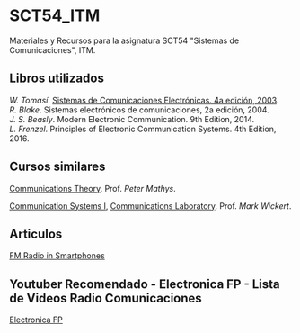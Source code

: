 # SCT54_ITM
Materiales y Recursos para la asignatura SCT54 "Sistemas de Comunicaciones", ITM.

## Libros utilizados
*W. Tomasí*. [Sistemas de Comunicaciones Electrónicas. 4a edición, 2003](http://fernandoarciniega.com/books/sistemas-de-comunicaciones-electronicas-tomasi-4ta-edicion.pdf).<br>
*R. Blake*. Sistemas electrónicos de comunicaciones, 2a edición, 2004. <br>
*J. S. Beasly*. Modern Electronic Communication. 9th Edition, 2014. <br>
*L. Frenzel*. Principles of Electronic Communication Systems. 4th Edition, 2016.


## Cursos similares

[Communications Theory](http://ecee.colorado.edu/~mathys/ecen4242/descr.html). 
Prof. *Peter Mathys*. <br>

[Communication Systems I](http://www.eas.uccs.edu/~mwickert/ece5625/), [Communications Laboratory](http://www.eas.uccs.edu/~mwickert/ece4670/). 
Prof. *Mark Wickert*.

## Articulos

[FM Radio in Smartphones](https://nabpilot.org/wp-content/uploads/2016/06/2015-BEC-Paper-FM-Radio-in-Smartphones-FINALr4.pdf)

## Youtuber Recomendado - Electronica FP - Lista de Videos Radio Comunicaciones
[Electronica FP](https://www.youtube.com/watch?v=7xiLAZFAV7g&list=PLuzS0jdNRVvrNSVUoD1tV5C8Ln8aIW-UL)
